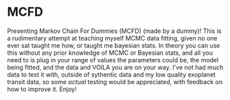 # MCFD
Presenting Markov Chain For Dummies (MCFD) (made by a dummy)!
This is a rudimentary attempt at teaching myself MCMC data fitting, given no one ever sat taught me how, or taught me bayesian stats. In theory you can use this without any prior knowledge of MCMC or Bayesian stats, and all you need to is plug in your range of values the parameters could be, the model being fitted, and the data and VOILA you are on your way.
I've not had much data to test it with, outside of sythentic data and my low quality exoplanet transit data, so some *actual* testing would be appreciated, with feedback on how to improve it. 
Enjoy!
